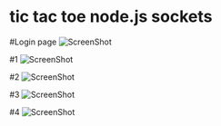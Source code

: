 tic tac toe node.js sockets
===============================

#Login page
![ScreenShot](https://raw.github.com/artemdude/tic-tac-toe/master/screenshots/ttt-0.png)

#1
![ScreenShot](https://raw.github.com/artemdude/tic-tac-toe/master/screenshots/ttt-1.png)

#2
![ScreenShot](https://raw.github.com/artemdude/tic-tac-toe/master/screenshots/ttt-2.png)

#3
![ScreenShot](https://raw.github.com/artemdude/tic-tac-toe/master/screenshots/ttt-3.png)

#4
![ScreenShot](https://raw.github.com/artemdude/tic-tac-toe/master/screenshots/ttt-4.png)
